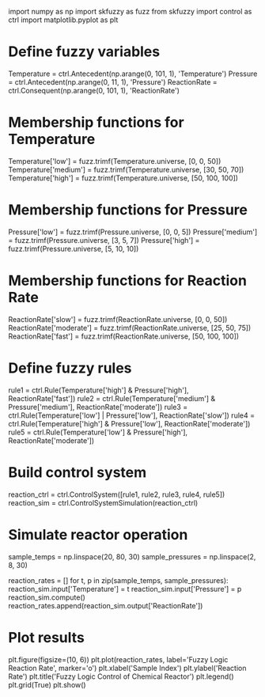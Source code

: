 import numpy as np
import skfuzzy as fuzz
from skfuzzy import control as ctrl
import matplotlib.pyplot as plt

# Define fuzzy variables
Temperature = ctrl.Antecedent(np.arange(0, 101, 1), 'Temperature')
Pressure = ctrl.Antecedent(np.arange(0, 11, 1), 'Pressure')
ReactionRate = ctrl.Consequent(np.arange(0, 101, 1), 'ReactionRate')

# Membership functions for Temperature
Temperature['low'] = fuzz.trimf(Temperature.universe, [0, 0, 50])
Temperature['medium'] = fuzz.trimf(Temperature.universe, [30, 50, 70])
Temperature['high'] = fuzz.trimf(Temperature.universe, [50, 100, 100])

# Membership functions for Pressure
Pressure['low'] = fuzz.trimf(Pressure.universe, [0, 0, 5])
Pressure['medium'] = fuzz.trimf(Pressure.universe, [3, 5, 7])
Pressure['high'] = fuzz.trimf(Pressure.universe, [5, 10, 10])

# Membership functions for Reaction Rate
ReactionRate['slow'] = fuzz.trimf(ReactionRate.universe, [0, 0, 50])
ReactionRate['moderate'] = fuzz.trimf(ReactionRate.universe, [25, 50, 75])
ReactionRate['fast'] = fuzz.trimf(ReactionRate.universe, [50, 100, 100])

# Define fuzzy rules
rule1 = ctrl.Rule(Temperature['high'] & Pressure['high'], ReactionRate['fast'])
rule2 = ctrl.Rule(Temperature['medium'] & Pressure['medium'], ReactionRate['moderate'])
rule3 = ctrl.Rule(Temperature['low'] | Pressure['low'], ReactionRate['slow'])
rule4 = ctrl.Rule(Temperature['high'] & Pressure['low'], ReactionRate['moderate'])
rule5 = ctrl.Rule(Temperature['low'] & Pressure['high'], ReactionRate['moderate'])

# Build control system
reaction_ctrl = ctrl.ControlSystem([rule1, rule2, rule3, rule4, rule5])
reaction_sim = ctrl.ControlSystemSimulation(reaction_ctrl)

# Simulate reactor operation
sample_temps = np.linspace(20, 80, 30)
sample_pressures = np.linspace(2, 8, 30)

reaction_rates = []
for t, p in zip(sample_temps, sample_pressures):
    reaction_sim.input['Temperature'] = t
    reaction_sim.input['Pressure'] = p
    reaction_sim.compute()
    reaction_rates.append(reaction_sim.output['ReactionRate'])

# Plot results
plt.figure(figsize=(10, 6))
plt.plot(reaction_rates, label='Fuzzy Logic Reaction Rate', marker='o')
plt.xlabel('Sample Index')
plt.ylabel('Reaction Rate')
plt.title('Fuzzy Logic Control of Chemical Reactor')
plt.legend()
plt.grid(True)
plt.show()
